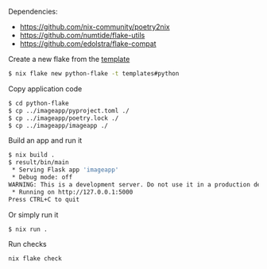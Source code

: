 Dependencies:
- https://github.com/nix-community/poetry2nix
- https://github.com/numtide/flake-utils
- https://github.com/edolstra/flake-compat

Create a new flake from the [template](https://github.com/NixOS/templates)
```bash
$ nix flake new python-flake -t templates#python
```

Copy application code
```bash
$ cd python-flake
$ cp ../imageapp/pyproject.toml ./
$ cp ../imageapp/poetry.lock ./
$ cp ../imageapp/imageapp ./
```

Build an app and run it
```bash
$ nix build .
$ result/bin/main
 * Serving Flask app 'imageapp'
 * Debug mode: off
WARNING: This is a development server. Do not use it in a production deployment. Use a production WSGI server instead.
 * Running on http://127.0.0.1:5000
Press CTRL+C to quit
```

Or simply run it
```bash
$ nix run .
```

Run checks
```bash
nix flake check
```

